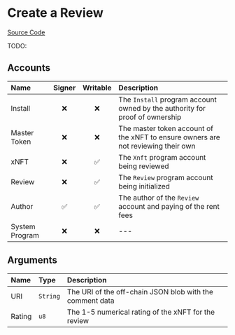 # Create a Review

[Source Code](https://github.com/coral-xyz/xnft/blob/master/programs/xnft/src/instructions/create_review.rs)

TODO:

## Accounts

| Name           | Signer | Writable | Description                                                                       |
| :------------- | :----: | :------: | :-------------------------------------------------------------------------------- |
| Install        |   ❌   |    ❌    | The `Install` program account owned by the authority for proof of ownership       |
| Master Token   |   ❌   |    ❌    | The master token account of the xNFT to ensure owners are not reviewing their own |
| xNFT           |   ❌   |    ✅    | The `Xnft` program account being reviewed                                         |
| Review         |   ❌   |    ✅    | The `Review` program account being initialized                                    |
| Author         |   ✅   |    ✅    | The author of the `Review` account and paying of the rent fees                    |
| System Program |   ❌   |    ❌    | ---                                                                               |

## Arguments

| Name   | Type     | Description                                              |
| :----- | :------- | :------------------------------------------------------- |
| URI    | `String` | The URI of the off-chain JSON blob with the comment data |
| Rating | `u8`     | The 1-5 numerical rating of the xNFT for the review      |
